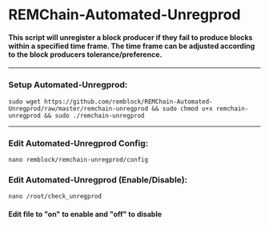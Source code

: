 # REMChain-Automated-Unregprod

#### This script will unregister a block producer if they fail to produce blocks within a specified time frame. The time frame can be adjusted according to the block producers tolerance/preference.

***

### Setup Automated-Unregprod:

```
sudo wget https://github.com/remblock/REMChain-Automated-Unregprod/raw/master/remchain-unregprod && sudo chmod u+x remchain-unregprod && sudo ./remchain-unregprod
```

***

### Edit Automated-Unregprod Config:

```
nano remblock/remchain-unregprod/config
```

### Edit Automated-Unregprod (Enable/Disable):

```
nano /root/check_unregprod
```

#### Edit file to "on" to enable and "off" to disable
